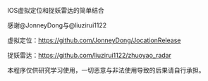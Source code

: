 IOS虚拟定位和捉妖雷达的简单结合

感谢@JonneyDong与@liuzirui1122

虚拟定位：https://github.com/JonneyDong/JocationRelease

捉妖雷达：https://github.com/liuzirui1122/zhuoyao_radar

本程序仅供研究学习使用，一切恶意与非法使用导致的后果请自行承担。
